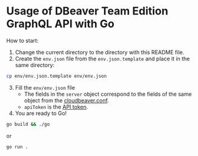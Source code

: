 # Usage of DBeaver Team Edition GraphQL API with Go

How to start:
1. Change the current directory to the directory with this README file.
2. Create the `env.json` file from the `env.json.template` and place it in the same directory:
```sh
cp env/env.json.template env/env.json
```
3. Fill the `env/env.json` file
   * The fields in the `server` object correspond to the fields of the same object from the [cloudbeaver.conf](https://dbeaver.com/docs/cloudbeaver/Server-configuration/#main-server-configuration).
   * `apiToken` is the [API token](https://github.com/dbeaver/cloudbeaver/wiki/Generate-API-access-token).
5. You are ready to Go!
```sh
go build && ./go
```
or
```sh
go run .
```
